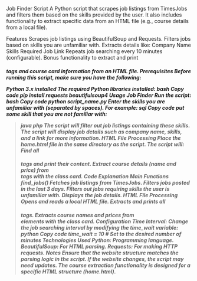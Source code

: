 Job Finder Script
A Python script that scrapes job listings from TimesJobs and filters them based on the skills provided by the user. It also includes functionality to extract specific data from an HTML file (e.g., course details from a local file).

Features
Scrapes job listings using BeautifulSoup and Requests.
Filters jobs based on skills you are unfamiliar with.
Extracts details like:
Company Name
Skills Required
Job Link
Repeats job searching every 10 minutes (configurable).
Bonus functionality to extract and print <h5> tags and course card information from an HTML file.
Prerequisites
Before running this script, make sure you have the following:

Python 3.x installed
The required Python libraries installed:
bash
Copy code
pip install requests beautifulsoup4
Usage
Job Finder
Run the script:
bash
Copy code
python script_name.py
Enter the skills you are unfamiliar with (separated by spaces). For example:
sql
Copy code
put some skill that you are not familiar with:
>java php
The script will filter out job listings containing these skills.
The script will display job details such as company name, skills, and a link for more information.
HTML File Processing
Place the home.html file in the same directory as the script.
The script will:
Find all <h5> tags and print their content.
Extract course details (name and price) from <div> tags with the class card.
Code Explanation
Main Functions
find_jobs()
Fetches job listings from TimesJobs.
Filters jobs posted in the last 3 days.
Filters out jobs requiring skills the user is unfamiliar with.
Displays the job details.
HTML File Processing
Opens and reads a local HTML file.
Extracts and prints all <h5> tags.
Extracts course names and prices from <div> elements with the class card.
Configuration
Time Interval: Change the job searching interval by modifying the time_wait variable:
python
Copy code
time_wait = 10  # Set to the desired number of minutes
Technologies Used
Python: Programming language.
BeautifulSoup: For HTML parsing.
Requests: For making HTTP requests.
Notes
Ensure that the website structure matches the parsing logic in the script. If the website changes, the script may need updates.
The course extraction functionality is designed for a specific HTML structure (home.html).
